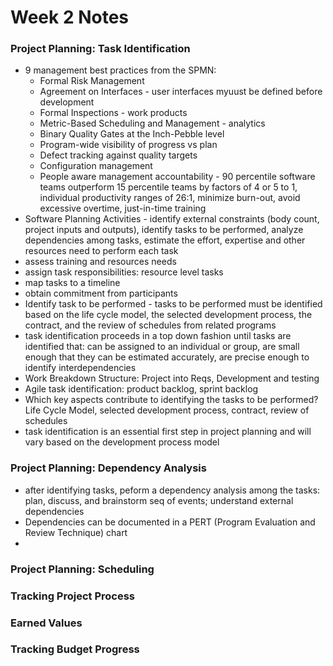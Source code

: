 # Week 2 Notes

### Project Planning: Task Identification
* 9 management best practices from the SPMN: 
   * Formal Risk Management
   * Agreement on Interfaces - user interfaces myuust be defined before development
   * Formal Inspections - work products
   * Metric-Based Scheduling and Management - analytics
   * Binary Quality Gates at the Inch-Pebble level
   * Program-wide visibility of progress vs plan
   * Defect tracking against quality targets
   * Configuration management
   * People aware management accountability - 90 percentile software teams outperform 15 percentile teams by factors of 4 or 5 to 1, individual productivity ranges of 26:1, minimize burn-out, avoid excessive overtime, just-in-time training
* Software Planning Activities - identify external constraints (body count, project inputs and outputs), identify tasks to be performed, analyze dependencies among tasks, estimate the effort, expertise and other resources need to perform each task
* assess training and resources needs
* assign task responsibilities: resource level tasks
* map tasks to a timeline
* obtain commitment from participants
* Identify task to be performed - tasks to be performed must be identified based on the life cycle model, the selected development process, the contract, and the review of schedules from related programs
* task identification proceeds in a top down fashion until tasks are identified that: can be assigned to an individual or group, are small enough that they can be estimated accurately, are precise enough to identify interdependencies
* Work Breakdown Structure: Project into Reqs, Development and testing
* Agile task identification: product backlog, sprint backlog
* Which key aspects contribute to identifying the tasks to be performed? Life Cycle Model, selected development process, contract, review of schedules
* task identification is an essential first step in project planning and will vary based on the development process model

### Project Planning: Dependency Analysis
* after identifying tasks, peform a dependency analysis among the tasks: plan, discuss, and brainstorm seq of events; understand external dependencies
* Dependencies can be documented in a PERT (Program Evaluation and Review Technique) chart
* 

### Project Planning: Scheduling

### Tracking Project Process

### Earned Values

### Tracking Budget Progress

